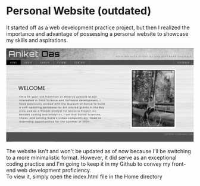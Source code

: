 # Personal Website (outdated)
It started off as a web development practice project, but then I realized the importance and advantage of possessing a personal website to showcase my skills and aspirations.  
  
![Preview](/Preview.PNG)  
  
The website isn't and won't be updated as of now because I'll be switching to a more minimalistic format. However, it did serve as an exceptional coding practice and I'm going to keep it in my Github to convey my front-end web development proficiency.  
To view it, simply open the index.html file in the Home directory
